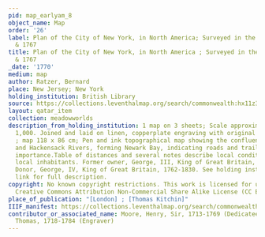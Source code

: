 ```yaml
---
pid: map_earlyam_8
object_name: Map
order: '26'
label: Plan of the City of New York, in North America; Surveyed in the Years 1766
  & 1767
title: Plan of the City of New York, in North America ; Surveyed in the Years 1766
  & 1767
_date: '1770'
medium: map
author: Ratzer, Bernard
place: New Jersey; New York
holding_institution: British Library
source: https://collections.leventhalmap.org/search/commonwealth:hx11z359r
layout: qatar_item
collection: meadowworlds
description_from_holding_institution: 1 map on 3 sheets; Scale approximately 1 to
  1,000. Joined and laid on linen, copperplate engraving with original hand colour
  ; map 118 x 86 cm; Pen and ink topographical map showing the confluence of the Passaic
  and Hackensack Rivers, forming Newark Bay, indicating roads and trails of military
  importance.Table of distances and several notes describe local conditions and some
  local inhabitants. Former owner, George, III, King of Great Britain, 1738-1820.
  Donor, George, IV, King of Great Britain, 1762-1830. See holding institution source
  link for full description.
copyright: No known copyright restrictions. This work is licensed for use under a
  Creative Commons Attribution Non-Commercial Share Alike License (CC BY-NC-SA).
place_of_publication: "[London] ; [Thomas Kitchin]"
IIIF_manifest: https://collections.leventhalmap.org/search/commonwealth:hx11z359r/manifest
contributor_or_associated_name: Moore, Henry, Sir, 1713-1769 (Dedicatee); Kitchin,
  Thomas, 1718-1784 (Engraver)
---
```

